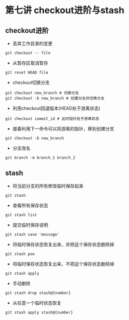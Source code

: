 # 第七讲 checkout进阶与stash
## checkout进阶
- 丢弃工作目录的变更
```
git checkout -- file
```
- 从暂存区取消暂存
```
git reset HEAD file
```
- checkout切换分支
```
git checkout new_branch # 切换分支
git checkout -b new_branch # 创建分支并切换分支
```

- 利用checkout回退版本(HEAD处于游离状态)
```
git checkout commit_id # 此时指针处于游离状态
```
- 接着利用下一命令可以将游离的指针，移到创建分支
```
git checkout -b new_branch 
```

- 分支改名
```
git branch -m branch_1 branch_2
```

## stash
- 将当前分支的所有修改临时保存起来
```
git stash
```
- 查看所有保存状态
```
git stash list
```
- 提交临时保存说明
```
git stash save 'message'
```
- 将临时保存状态恢复出来，并把这个保存状态删除掉
```
git stash poo
```
- 将临时保存状态恢复出来，不把这个保存状态删除掉
```
git stash apply
```
- 手动删除
```
git stash drop stash@{number} 
```
- 从任意一个临时状态恢复
```
git stash apply stash@{number}
```
